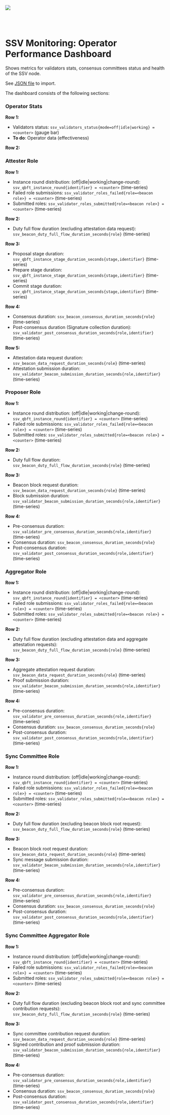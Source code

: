 [<img src="../docs/resources/ssv_header_image.png" >](https://www.ssv.network/)

<br>
<br>


# SSV Monitoring: Operator Performance Dashboard

Shows metrics for validators stats, consensus committees status and health of the SSV node.

See [JSON file](./dashboard_ssv_operator_performance.json) to import.

The dashboard consists of the following sections:

### Operator Stats

**Row 1:**
* Validators status: `ssv_validators_status{mode=off|idle|working} = <counter>` (gauge bar)
* **To do**: Operator data (effectiveness)

**Row 2:**

### Attester Role

**Row 1:**
* Instance round distribution: (off|idle|working|change-round): `ssv_qbft_instance_round{identifier} = <counter>` (time-series)
* Failed role submissions: `ssv_validator_roles_failed{role=<beacon role>} = <counter>` (time-series)
* Submitted roles: `ssv_validator_roles_submitted{role=<beacon role>} = <counter>` (time-series)

**Row 2:**
* Duty full flow duration (excluding attestation data request): `ssv_beacon_duty_full_flow_duration_seconds{role}` (time-series)

**Row 3:**
* Proposal stage duration: `ssv_qbft_instance_stage_duration_seconds{stage,identifier}` (time-series)
* Prepare stage duration: `ssv_qbft_instance_stage_duration_seconds{stage,identifier}` (time-series)
* Commit stage duration: `ssv_qbft_instance_stage_duration_seconds{stage,identifier}` (time-series)

**Row 4:**
* Consensus duration: `ssv_beacon_consensus_duration_seconds{role}` (time-series)
* Post-consensus duration (Signature collection duration): `ssv_validator_post_consensus_duration_seconds{role,identifier}` (time-series)

**Row 5:**
* Attestation data request duration: `ssv_beacon_data_request_duration_seconds{role}` (time-series)
* Attestation submission duration: `ssv_validator_beacon_submission_duration_seconds{role,identifier}` (time-series)

### Proposer Role

**Row 1:**
* Instance round distribution: (off|idle|working|change-round): `ssv_qbft_instance_round{identifier} = <counter>` (time-series)
* Failed role submissions: `ssv_validator_roles_failed{role=<beacon role>} = <counter>` (time-series)
* Submitted roles: `ssv_validator_roles_submitted{role=<beacon role>} = <counter>` (time-series)

**Row 2:**
* Duty full flow duration: `ssv_beacon_duty_full_flow_duration_seconds{role}` (time-series)

**Row 3:**
* Beacon block request duration: `ssv_beacon_data_request_duration_seconds{role}` (time-series)
* Block submission duration: `ssv_validator_beacon_submission_duration_seconds{role,identifier}` (time-series)

**Row 4:**
* Pre-consensus duration: `ssv_validator_pre_consensus_duration_seconds{role,identifier}` (time-series)
* Consensus duration: `ssv_beacon_consensus_duration_seconds{role}`
* Post-consensus duration: `ssv_validator_post_consensus_duration_seconds{role,identifier}` (time-series)

### Aggregator Role

**Row 1:**
* Instance round distribution: (off|idle|working|change-round): `ssv_qbft_instance_round{identifier} = <counter>` (time-series)
* Failed role submissions: `ssv_validator_roles_failed{role=<beacon role>} = <counter>` (time-series)
* Submitted roles: `ssv_validator_roles_submitted{role=<beacon role>} = <counter>` (time-series)

**Row 2:**
* Duty full flow duration (excluding attestation data and aggregate attestation requests): `ssv_beacon_duty_full_flow_duration_seconds{role}` (time-series)

**Row 3:**
* Aggregate attestation request duration: `ssv_beacon_data_request_duration_seconds{role}` (time-series)
* Proof submission duration: `ssv_validator_beacon_submission_duration_seconds{role,identifier}` (time-series)

**Row 4:**
* Pre-consensus duration: `ssv_validator_pre_consensus_duration_seconds{role,identifier}` (time-series)
* Consensus duration: `ssv_beacon_consensus_duration_seconds{role}`
* Post-consensus duration: `ssv_validator_post_consensus_duration_seconds{role,identifier}` (time-series)

### Sync Committee Role

**Row 1:**
* Instance round distribution: (off|idle|working|change-round): `ssv_qbft_instance_round{identifier} = <counter>` (time-series)
* Failed role submissions: `ssv_validator_roles_failed{role=<beacon role>} = <counter>` (time-series)
* Submitted roles: `ssv_validator_roles_submitted{role=<beacon role>} = <counter>` (time-series)

**Row 2:**
* Duty full flow duration (excluding beacon block root request): `ssv_beacon_duty_full_flow_duration_seconds{role}` (time-series)

**Row 3:**
* Beacon block root request duration: `ssv_beacon_data_request_duration_seconds{role}` (time-series)
* Sync message submission duration: `ssv_validator_beacon_submission_duration_seconds{role,identifier}` (time-series)

**Row 4:**
* Pre-consensus duration: `ssv_validator_pre_consensus_duration_seconds{role,identifier}` (time-series)
* Consensus duration: `ssv_beacon_consensus_duration_seconds{role}`
* Post-consensus duration: `ssv_validator_post_consensus_duration_seconds{role,identifier}` (time-series)

### Sync Committee Aggregator Role

**Row 1:**
* Instance round distribution: (off|idle|working|change-round): `ssv_qbft_instance_round{identifier} = <counter>` (time-series)
* Failed role submissions: `ssv_validator_roles_failed{role=<beacon role>} = <counter>` (time-series)
* Submitted roles: `ssv_validator_roles_submitted{role=<beacon role>} = <counter>` (time-series)

**Row 2:**
* Duty full flow duration (excluding beacon block root and sync committee contribution requests): `ssv_beacon_duty_full_flow_duration_seconds{role}` (time-series)

**Row 3:**
* Sync committee contribution request duration: `ssv_beacon_data_request_duration_seconds{role}` (time-series)
* Signed contribution and proof submission duration: `ssv_validator_beacon_submission_duration_seconds{role,identifier}` (time-series)

**Row 4:**
* Pre-consensus duration: `ssv_validator_pre_consensus_duration_seconds{role,identifier}` (time-series)
* Consensus duration: `ssv_beacon_consensus_duration_seconds{role}`
* Post-consensus duration: `ssv_validator_post_consensus_duration_seconds{role,identifier}` (time-series)
